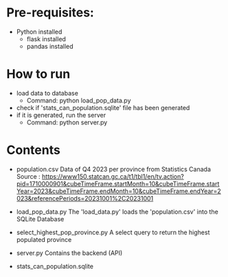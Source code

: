 # Pre-requisites:
- Python installed
    - flask installed
    - pandas installed

# How to run
- load data to database
    - Command: python load_pop_data.py
- check if 'stats_can_population.sqlite' file has been generated
- if it is generated, run the server
    - Command: python server.py

# Contents
- population.csv 
    Data of Q4 2023 per province from Statistics Canada
    Source : https://www150.statcan.gc.ca/t1/tbl1/en/tv.action?pid=1710000901&cubeTimeFrame.startMonth=10&cubeTimeFrame.startYear=2023&cubeTimeFrame.endMonth=10&cubeTimeFrame.endYear=2023&referencePeriods=20231001%2C20231001

- load_pop_data.py
    The 'load_data.py' loads the 'population.csv' into the SQLite Database

- select_highest_pop_province.py
    A select query to return the highest populated province

- server.py
    Contains the backend (API)

- stats_can_population.sqlite


